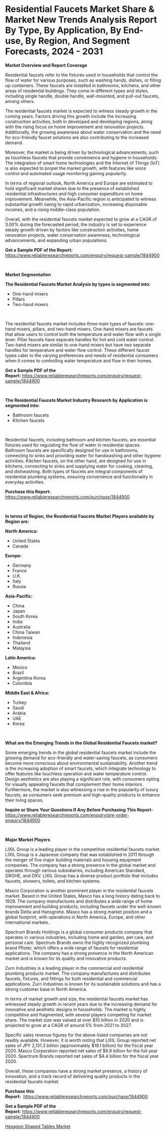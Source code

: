 <p><h1>Residential Faucets Market Share & Market New Trends Analysis Report By Type, By Application, By End-use, By Region, And Segment Forecasts, 2024 - 2031</h1></p><p><strong>Market Overview and Report Coverage</strong></p>
<p><p>Residential faucets refer to the fixtures used in households that control the flow of water for various purposes, such as washing hands, dishes, or filling up containers. These faucets are installed in bathrooms, kitchens, and other areas of residential buildings. They come in different types and styles, including single handle, double handle, wall-mounted, and pull-out faucets, among others.</p><p>The residential faucets market is expected to witness steady growth in the coming years. Factors driving this growth include the increasing construction activities, both in developed and developing regions, along with the rising focus on home improvement and renovation projects. Additionally, the growing awareness about water conservation and the need for eco-friendly faucet solutions are also contributing to the increased demand.</p><p>Moreover, the market is being driven by technological advancements, such as touchless faucets that provide convenience and hygiene in households. The integration of smart home technologies and the Internet of Things (IoT) is also expected to propel the market growth, with features like voice control and automated usage monitoring gaining popularity.</p><p>In terms of regional outlook, North America and Europe are estimated to hold significant market shares due to the presence of established residential infrastructures and high consumer expenditure on home improvement. Meanwhile, the Asia-Pacific region is anticipated to witness substantial growth owing to rapid urbanization, increasing disposable incomes, and a rising middle-class population.</p><p>Overall, with the residential faucets market expected to grow at a CAGR of 3.00% during the forecasted period, the industry is set to experience steady growth driven by factors like construction activities, home renovation projects, water conservation awareness, technological advancements, and expanding urban populations.</p></p>
<p><strong>Get a Sample PDF of the Report:</strong> <a href="https://www.reliableresearchreports.com/enquiry/request-sample/1844900">https://www.reliableresearchreports.com/enquiry/request-sample/1844900</a></p>
<p>&nbsp;</p>
<p><strong>Market Segmentation</strong></p>
<p><strong>The Residential Faucets Market Analysis by types is segmented into:</strong></p>
<p><ul><li>One-hand mixers</li><li>Pillars</li><li>Two-hand mixers</li></ul></p>
<p>&nbsp;</p>
<p><p>The residential faucets market includes three main types of faucets: one-hand mixers, pillars, and two-hand mixers. One-hand mixers are faucets that allow users to control both the temperature and water flow with a single lever. Pillar faucets have separate handles for hot and cold water control. Two-hand mixers are similar to one-hand mixers but have two separate handles for temperature and water flow control. These different faucet types cater to the varying preferences and needs of residential consumers when it comes to controlling water temperature and flow in their homes.</p></p>
<p><strong>Get a Sample PDF of the Report:</strong>&nbsp;<a href="https://www.reliableresearchreports.com/enquiry/request-sample/1844900">https://www.reliableresearchreports.com/enquiry/request-sample/1844900</a></p>
<p>&nbsp;</p>
<p><strong>The Residential Faucets Market Industry Research by Application is segmented into:</strong></p>
<p><ul><li>Bathroom faucets</li><li>Kitchen faucets</li></ul></p>
<p>&nbsp;</p>
<p><p>Residential faucets, including bathroom and kitchen faucets, are essential fixtures used for regulating the flow of water in residential spaces. Bathroom faucets are specifically designed for use in bathrooms, connecting to sinks and providing water for handwashing and other hygiene activities. Kitchen faucets, on the other hand, are designed for use in kitchens, connecting to sinks and supplying water for cooking, cleaning, and dishwashing. Both types of faucets are integral components of residential plumbing systems, ensuring convenience and functionality in everyday activities.</p></p>
<p><strong>Purchase this Report:</strong>&nbsp; <a href="https://www.reliableresearchreports.com/purchase/1844900">https://www.reliableresearchreports.com/purchase/1844900</a></p>
<p>&nbsp;</p>
<p><strong>In terms of Region, the Residential Faucets Market Players available by Region are:</strong></p>
<p>
    <p> <strong> North America: </strong>
        <ul>
            <li>United States</li>
            <li>Canada</li>
        </ul>
        </p> 
    <p> <strong> Europe: </strong>
        <ul>
            <li>Germany</li>
            <li>France</li>
            <li>U.K.</li>
            <li>Italy</li>
            <li>Russia</li>
        </ul>
        </p> 
    <p> <strong> Asia-Pacific: </strong>
        <ul>
            <li>China</li>
            <li>Japan</li>
            <li>South Korea</li>
            <li>India</li>
            <li>Australia</li>
            <li>China Taiwan</li>
            <li>Indonesia</li>
            <li>Thailand</li>
            <li>Malaysia</li>
        </ul>
        </p> 
    <p> <strong> Latin America: </strong>
        <ul>
            <li>Mexico</li>
            <li>Brazil</li>
            <li>Argentina Korea</li>
            <li>Colombia</li>
        </ul>
        </p> 
    <p> <strong> Middle East & Africa: </strong>
        <ul>
            <li>Turkey</li>
            <li>Saudi</li>
            <li>Arabia</li>
            <li>UAE</li>
            <li>Korea</li>
        </ul>
    </p>
    </p>
<p>&nbsp;</p>
<p><strong>What are the Emerging Trends in the Global Residential Faucets market?</strong></p>
<p><p>Some emerging trends in the global residential faucets market include the growing demand for eco-friendly and water-saving faucets, as consumers become more conscious about environmental sustainability. Another trend is the increasing adoption of smart faucets, which integrate technology to offer features like touchless operation and water temperature control. Design aesthetics are also playing a significant role, with consumers opting for visually appealing faucets that complement their home interiors. Furthermore, the market is also witnessing a rise in the popularity of luxury faucets, as consumers seek premium and high-quality products to enhance their living spaces.</p></p>
<p><strong>Inquire or Share Your Questions If Any Before Purchasing This Report</strong>- <a href="https://www.reliableresearchreports.com/enquiry/pre-order-enquiry/1844900">https://www.reliableresearchreports.com/enquiry/pre-order-enquiry/1844900</a></p>
<p>&nbsp;</p>
<p><strong>Major Market Players</strong></p>
<p><p>LIXIL Group is a leading player in the competitive residential faucets market. LIXIL Group is a Japanese company that was established in 2011 through the merger of five major building materials and housing equipment companies. The company has a strong presence in the global market and operates through various subsidiaries, including American Standard, GROHE, and DXV. LIXIL Group has a diverse product portfolio that includes faucets, showers, toilets, and kitchen systems.</p><p>Masco Corporation is another prominent player in the residential faucets market. Based in the United States, Masco has a long history dating back to 1929. The company manufactures and distributes a wide range of home improvement and building products, including faucets under the well-known brands Delta and Hansgrohe. Masco has a strong market position and a global footprint, with operations in North America, Europe, and other international markets.</p><p>Spectrum Brands Holdings is a global consumer products company that operates in various industries, including home and garden, pet care, and personal care. Spectrum Brands owns the highly recognized plumbing brand Pfister, which offers a wide range of faucets for residential applications. The company has a strong presence in the North American market and is known for its quality and innovative products.</p><p>Zurn Industries is a leading player in the commercial and residential plumbing products market. The company manufactures and distributes faucets, fixtures, and fittings for both residential and commercial applications. Zurn Industries is known for its sustainable solutions and has a strong customer base in North America.</p><p>In terms of market growth and size, the residential faucets market has witnessed steady growth in recent years due to the increasing demand for innovative and aesthetic designs in households. The market is highly competitive and fragmented, with several players competing for market share. The market size was valued at over $10 billion in 2020 and is projected to grow at a CAGR of around 5% from 2021 to 2027.</p><p>Specific sales revenue figures for the above-listed companies are not readily available. However, it is worth noting that LIXIL Group reported net sales of JPY 2,131.3 billion (approximately $19.1 billion) for the fiscal year 2020. Masco Corporation reported net sales of $6.9 billion for the full year 2020. Spectrum Brands reported net sales of $4.4 billion for the fiscal year 2020.</p><p>Overall, these companies have a strong market presence, a history of innovation, and a track record of delivering quality products in the residential faucets market.</p></p>
<p><strong>Purchase this Report:</strong>&nbsp;&nbsp;<a href="https://www.reliableresearchreports.com/purchase/1844900">https://www.reliableresearchreports.com/purchase/1844900</a></p>
<p></p>
<p><strong>Get a Sample PDF of the Report:</strong>&nbsp;<a href="https://www.reliableresearchreports.com/enquiry/request-sample/1844900">https://www.reliableresearchreports.com/enquiry/request-sample/1844900</a></p>
<p><p><a href="https://github.com/GroverBarry/Market-Research-Report-List-2/blob/main/hexagon-shaped-tables-market.md">Hexagon Shaped Tables Market</a></p></p>